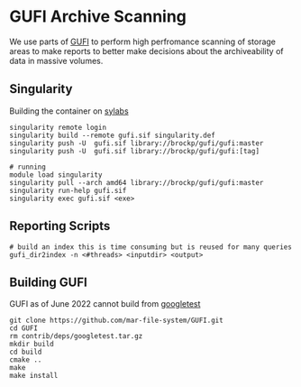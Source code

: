 # GUFI Archive Scanning

We use parts of [GUFI](https://github.com/mar-file-system/GUFI/) to perform high
perfromance scanning of storage areas to make reports to better make decisions
about the archiveability of data in massive volumes.

## Singularity

Building the container on [sylabs](https://cloud.sylabs.io/tokens)

```
singularity remote login
singularity build --remote gufi.sif singularity.def 
singularity push -U  gufi.sif library://brockp/gufi/gufi:master
singularity push -U  gufi.sif library://brockp/gufi/gufi:[tag]
```

```
# running
module load singularity
singularity pull --arch amd64 library://brockp/gufi/gufi:master
singularity run-help gufi.sif
singularity exec gufi.sif <exe>
```

## Reporting Scripts

```
# build an index this is time consuming but is reused for many queries
gufi_dir2index -n <#threads> <inputdir> <output>

```

## Building GUFI

GUFI as of June 2022 cannot build from
[googletest](https://github.com/mar-file-system/GUFI/issues/90)

```
git clone https://github.com/mar-file-system/GUFI.git
cd GUFI
rm contrib/deps/googletest.tar.gz 
mkdir build
cd build
cmake ..
make
make install
```
